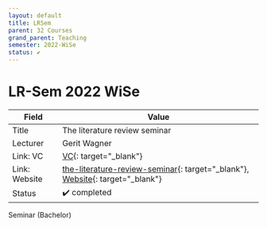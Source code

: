 ```yaml
---
layout: default
title: LRSem
parent: 32 Courses
grand_parent: Teaching
semester: 2022-WiSe
status: ✔️
---
```


# LR-Sem 2022 WiSe


Field | Value
--- | ---
Title | The literature review seminar
Lecturer | Gerit Wagner
Link: VC | [VC](https://vc.uni-bamberg.de/course/view.php?id=58270){: target="_blank"}
Link: Website | [the-literature-review-seminar](https://digital-work-lab.github.io/literature-review-seminar/){: target="_blank"}, [Website](https://www.uni-bamberg.de/digital-work/studium/bachelor/seminar-digital-work/){: target="_blank"}
Status | ✔️ completed


Seminar (Bachelor)

